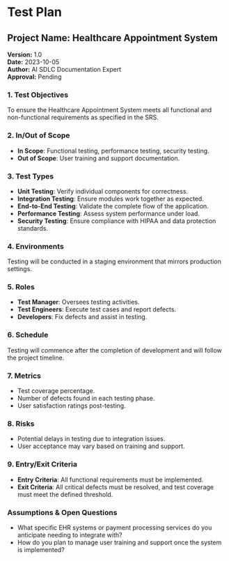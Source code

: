 # Test Plan

## Project Name: Healthcare Appointment System  
**Version:** 1.0  
**Date:** 2023-10-05  
**Author:** AI SDLC Documentation Expert  
**Approval:** Pending  

### 1. Test Objectives  
To ensure the Healthcare Appointment System meets all functional and non-functional requirements as specified in the SRS.

### 2. In/Out of Scope  
- **In Scope**: Functional testing, performance testing, security testing.  
- **Out of Scope**: User training and support documentation.

### 3. Test Types  
- **Unit Testing**: Verify individual components for correctness.  
- **Integration Testing**: Ensure modules work together as expected.  
- **End-to-End Testing**: Validate the complete flow of the application.  
- **Performance Testing**: Assess system performance under load.  
- **Security Testing**: Ensure compliance with HIPAA and data protection standards.

### 4. Environments  
Testing will be conducted in a staging environment that mirrors production settings.

### 5. Roles  
- **Test Manager**: Oversees testing activities.  
- **Test Engineers**: Execute test cases and report defects.  
- **Developers**: Fix defects and assist in testing.

### 6. Schedule  
Testing will commence after the completion of development and will follow the project timeline.

### 7. Metrics  
- Test coverage percentage.  
- Number of defects found in each testing phase.  
- User satisfaction ratings post-testing.

### 8. Risks  
- Potential delays in testing due to integration issues.  
- User acceptance may vary based on training and support.

### 9. Entry/Exit Criteria  
- **Entry Criteria**: All functional requirements must be implemented.  
- **Exit Criteria**: All critical defects must be resolved, and test coverage must meet the defined threshold.

### Assumptions & Open Questions  
- What specific EHR systems or payment processing services do you anticipate needing to integrate with?  
- How do you plan to manage user training and support once the system is implemented?